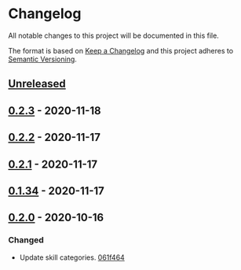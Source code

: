 # Changelog

All notable changes to this project will be documented in this file.

The format is based on [Keep a Changelog](http://keepachangelog.com/)
and this project adheres to [Semantic Versioning](http://semver.org/).

## [Unreleased](https://github.com/atomist-skills/update-clojure-tools-dependencies-skill/compare/0.2.3...HEAD)

## [0.2.3](https://github.com/atomist-skills/update-clojure-tools-dependencies-skill/compare/0.2.2...0.2.3) - 2020-11-18

## [0.2.2](https://github.com/atomist-skills/update-clojure-tools-dependencies-skill/compare/0.2.1...0.2.2) - 2020-11-17

## [0.2.1](https://github.com/atomist-skills/update-clojure-tools-dependencies-skill/compare/0.1.34...0.2.1) - 2020-11-17

## [0.1.34](https://github.com/atomist-skills/update-clojure-tools-dependencies-skill/compare/0.2.0...0.1.34) - 2020-11-17

## [0.2.0](https://github.com/atomist-skills/update-clojure-tools-dependencies-skill/tree/0.2.0) - 2020-10-16

### Changed

-   Update skill categories. [061f464](https://github.com/atomist-skills/update-clojure-tools-dependencies-skill/commit/061f464aace6fe18477a613536e409f220999d21)
